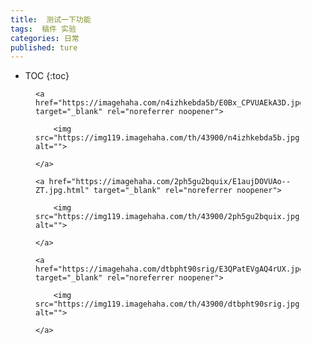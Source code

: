 ```yaml
---
title:  测试一下功能
tags:  稿件 实验
categories: 日常
published: ture
---
```


* TOC
{:toc}
<figure class="wp-block-image">

    <a href="https://imagehaha.com/n4izhkebda5b/E0Bx_CPVUAEkA3D.jpg.html" target="_blank" rel="noreferrer noopener">

        <img src="https://img119.imagehaha.com/th/43900/n4izhkebda5b.jpg" alt="">

    </a>

</figure>

<figure class="wp-block-image">

    <a href="https://imagehaha.com/2ph5gu2bquix/E1aujDOVUAo--ZT.jpg.html" target="_blank" rel="noreferrer noopener">

        <img src="https://img119.imagehaha.com/th/43900/2ph5gu2bquix.jpg" alt="">

    </a>

</figure>

<figure class="wp-block-image">

    <a href="https://imagehaha.com/dtbpht90srig/E3QPatEVgAQ4rUX.jpg.html" target="_blank" rel="noreferrer noopener">

        <img src="https://img119.imagehaha.com/th/43900/dtbpht90srig.jpg" alt="">

    </a>

</figure>





